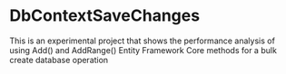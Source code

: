# DbContextSaveChanges
This is an experimental project that shows the performance analysis of using Add() and AddRange() Entity Framework Core methods for a bulk create database operation
